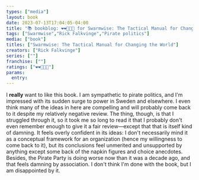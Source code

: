 ```yaml
---
types: ["media"]
layout: book
date: 2023-07-13T17:04:05-04:00
title: "📚 bookblog: ❤️❤️🖤🖤🖤 for Swarmwise: The Tactical Manual for Changing the World, by Rick Falkvinge"
tags: ["Swarmwise","Rick Falkvinge","Pirate politics"]
media: ["book"]
titles: ["Swarmwise: The Tactical Manual for Changing the World"]
creators: ["Rick Falkvinge"]
series: [""]
franchise: [""]
ratings: ["❤️❤️🖤🖤🖤"]
params:
  entry:
---
```

I **really** want to like this book. I am sympathetic to pirate politics, and I'm impressed with its sudden surge to power in Sweden and elsewhere. I even think many of the ideas in here are compelling and will probably come back to it despite my relatively negative review. The thing, though, is that I struggled through it, so it took me so long to read it that I probably don't even remember enough to give it a fair review—except that that is itself kind of damning. It feels overly confident in its ideas: I don't necessarily mind it as a conceptual framework for an organization (hence my willingness to come back to it), but its conclusions feel unmerited and unsupported by anything except some back of the napkin figures and choice anecdotes. Besides, the Pirate Party is doing worse now than it was a decade ago, and that feels damning by association. I don't think I'm done with the book, but I am disappointed by it.
